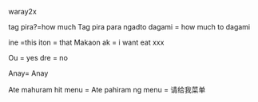 waray2x

tag pira?=how much 
Tag pira para ngadto dagami = how much to dagami 


ine =this 
iton = that 
Makaon ak = i want eat xxx

Ou = yes 
dre = no 

Anay= Anay 

Ate mahuram hit menu = Ate pahiram ng menu = 请给我菜单